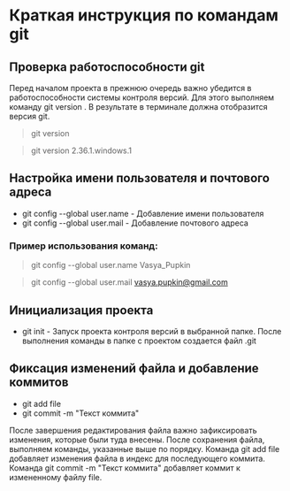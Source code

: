 # Краткая инструкция по командам git
## Проверка работоспособности git
Перед началом проекта в прежнюю очередь важно убедится в работоспособности системы контроля версий. Для этого выполняем команду git version . В результате в терминале должна отобразится версия git.
>git version

>git version 2.36.1.windows.1

## Настройка имени пользователя и почтового адреса
* git config --global user.name - Добавление имени пользователя
* git config --global user.mail - Добавление почтового адреса

### Пример использования команд:
>git config --global user.name Vasya_Pupkin

>git config --global user.mail vasya.pupkin@gmail.com 

## Инициализация проекта
* git init - Запуск проекта контроля версий в выбранной папке. После выполнения команды в папке с проектом создается файл .git

## Фиксация изменений файла и добавление коммитов
* git add file
* git commit -m "Текст коммита"

После завершения редактирования файла важно зафиксировать изменения, которые были туда внесены. После сохранения файла, выполняем команды, указанные выше по порядку. Команда git add file добавляет изменения файла в индекс для последующего коммита. Команда git commit -m "Текст коммита" добавляет коммит к измененному файлу file.


